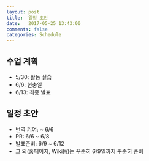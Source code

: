 ```yaml
---
layout: post
title:  일정 초안
date:   2017-05-25 13:43:00
comments: false
categories: Schedule
---
```


## 수업 계획

* 5/30: 	활동 실습
* 6/6: 	현충일
* 6/13:	최종 발표

## 일정 초안

* 번역 기여:		~ 6/6
* PR:					6/6 ~ 6/8
* 발표준비: 		6/9 ~ 6/12
* 그 외(홈페이지, Wiki등)는 꾸준히 6/9일까지 꾸준히 준비